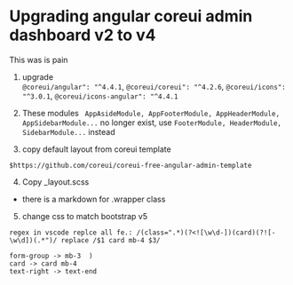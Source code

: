 # Upgrading angular coreui admin dashboard v2 to v4 
This was is pain

1. upgrade  
```@coreui/angular": "^4.4.1```,
 ```@coreui/coreui": "^4.2.6```,
```@coreui/icons": "^3.0.1```,
```@coreui/icons-angular": "^4.4.1```

2. These modules
``` AppAsideModule, AppFooterModule, AppHeaderModule, AppSidebarModule...``` no longer exist, use ``` FooterModule, HeaderModule, SidebarModule... ``` instead

3. copy default layout from coreui template  
```
$https://github.com/coreui/coreui-free-angular-admin-template
```

4. Copy _layout.scss
- there is a markdown for .wrapper class


5. change css to match bootstrap v5
```
regex in vscode replce all fe.: /(class=".*)(?<![\w\d-])(card)(?![-\w\d])(.*")/ replace /$1 card mb-4 $3/

form-group -> mb-3  )
card -> card mb-4
text-right -> text-end
```
